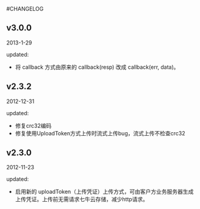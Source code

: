 #CHANGELOG

## v3.0.0

2013-1-29

updated:

- 将 callback 方式由原来的 callback(resp) 改成 callback(err, data)。

## v2.3.2

2012-12-31

updated:

- 修复crc32编码
- 修复使用UploadToken方式上传时流式上传bug，流式上传不检查crc32

## v2.3.0

2012-11-23

updated:

- 启用新的 uploadToken（上传凭证）上传方式，可由客户方业务服务器生成上传凭证。上传前无需请求七牛云存储，减少http请求。

